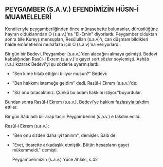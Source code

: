 ## PEYGAMBER (S.A.V.) EFENDİMİZİN HÜSN-İ MUAMELELERİ

Kendileriyle peygamberliğinden önce münasebette bulunanlar, dürüstlüğüne hayran olduklarından O (s.a.v.)'na "El-Emin" diyorlardı. Peygamber olduktan sonra bile Kureyş mensupları, Resûlullah (s.a.v)'ı, can düşmanı bildikleri halde emânetlerini muhâfaza için O (s.a.v)'na veriyorlardı.

Bir gün bir Bedevi, Peygamber (s.a.v.)'den alacağını almaya gelmişti. Bedevi kabalığından Rasûl-i Ekrem (s.a.v.)'e gayet sert sözler söylemişti. Ashâb (r.a.) kızarak Bedevi'yi şu sözlerle uyarmışlardı:

- "Sen kime hitab ettiğini biliyor musun?" Bedevi:

- "Ben hakkımı istemeğe geldim" dedi. Rasûl-i Ekrem (s.a.v.)'de:

- "Siz onu tutacaktınız. Çünkü bu adam hakkını istiyor."buyurdular.

Bundan sonra Rasûl-i Ekrem (s.a.v.), Bedevi'ye hakkını fazlasıyla takdim ettiler.

Bir gün Sâib adlı bir arap taciri Peygamberimi (s.a.v.) e takdim edildi.

Resûl-i Ekrem (s.a.v.):

- "Ben onu sizden daha iyi tanırım", demişler. Saib de:

- "Evet, ticarette arkadaşlık etmiştik. Bütün hesapların gayet mükemmeldi." demişti.

     Peygamberimizin (s.a.v.) Yüce Ahlakı, s.42
